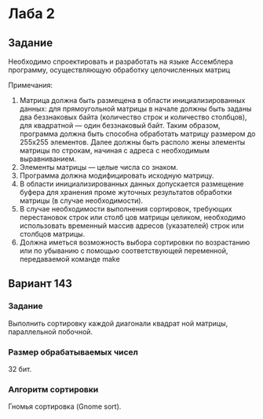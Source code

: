 # Лаба 2

## Задание
Необходимо спроектировать и разработать на языке Ассемблера программу, осуществляющую
обработку целочисленных матриц

Примечания:
1. Матрица должна быть размещена в области инициализированных данных: для прямоугольной
матрицы в начале должны быть заданы два беззнаковых байта (количество строк и количество
столбцов), для квадратной — один беззнаковый байт. Таким образом, программа должна быть
способна обработать матрицу размером до 255x255 элементов. Далее должны быть располо
жены элементы матрицы по строкам, начиная с адреса с необходимым выравниванием.
2. Элементы матрицы — целые числа со знаком.
3. Программа должна модифицировать исходную матрицу.
4. В области инициализированных данных допускается размещение буфера для хранения проме
жуточных результатов обработки матрицы (в случае необходимости).
5. В случае необходимости выполнения сортировок, требующих перестановок строк или столб
цов матрицы целиком, необходимо использовать временный массив адресов (указателей) строк
или столбцов матрицы.
6. Должна иметься возможность выбора сортировки по возрастанию или по убыванию с помощью
соответствующей переменной, передаваемой команде make


## Вариант 143

### Задание
Выполнить сортировку каждой диагонали квадрат
ной матрицы, параллельной побочной.

### Размер обрабатываемых чисел
32 бит.

### Алгоритм сортировки
Гномья сортировка (Gnome sort).
